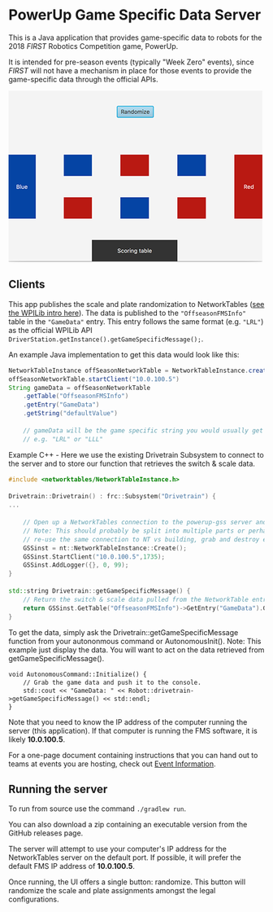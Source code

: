 # PowerUp Game Specific Data Server

This is a Java application that provides game-specific data to robots for the 2018 *FIRST* Robotics Competition game, PowerUp.

It is intended for pre-season events (typically "Week Zero" events), since *FIRST* will not have a mechanism in place
for those events to provide the game-specific data through the official APIs.

![Screenshot](web-resources/screenshot.png?raw=true)

## Clients

This app publishes the scale and plate randomization to NetworkTables ([see the WPILib intro here](http://wpilib.screenstepslive.com/s/currentCS/m/75361/l/843361-what-is-networktables)).
The data is published to the `"OffseasonFMSInfo"` table in the `"GameData"` entry.
This entry follows the same format (e.g. `"LRL"`) as the official WPILib API `DriverStation.getInstance().getGameSpecificMessage();`.

An example Java implementation to get this data would look like this:

```Java
NetworkTableInstance offSeasonNetworkTable = NetworkTableInstance.create()
offSeasonNetworkTable.startClient("10.0.100.5")
String gameData = offSeasonNetworkTable
    .getTable("OffseasonFMSInfo")
    .getEntry("GameData")
    .getString("defaultValue")
    
    // gameData will be the game specific string you would usually get from the driver station,
    // e.g. "LRL" or "LLL"
```

Example C++ - Here we use the existing Drivetrain Subsystem to connect to the server and to store our function that retrieves the switch & scale data.

```C++
#include <networktables/NetworkTableInstance.h>

Drivetrain::Drivetrain() : frc::Subsystem("Drivetrain") {
...

	// Open up a NetworkTables connection to the powerup-gss server and grab the game data.
	// Note: This should probably be split into multiple parts or perhaps into it's own subsystem so we
	// re-use the same connection to NT vs building, grab and destroy every time.
	GSSinst = nt::NetworkTableInstance::Create();
	GSSinst.StartClient("10.0.100.5",1735);
	GSSinst.AddLogger({}, 0, 99);
}

std::string Drivetrain::getGameSpecificMessage() {
	// Return the switch & scale data pulled from the NetworkTable entry.
	return GSSinst.GetTable("OffseasonFMSInfo")->GetEntry("GameData").GetString("defaultValue");
}
```

To get the data, simply ask the Drivetrain::getGameSpecificMessage function from your autononmous command or AutonomousInit(). Note: This example just display the data. You will want to act on the data retrieved from getGameSpecificMessage().

```
void AutonomousCommand::Initialize() {
	// Grab the game data and push it to the console.
	std::cout << "GameData: " << Robot::drivetrain->getGameSpecificMessage() << std::endl;
}
```


Note that you need to know the IP address of the computer running the server (this application).
If that computer is running the FMS software, it is likely **10.0.100.5**.

For a one-page document containing instructions that you can hand out to teams at events you are hosting, 
check out [Event Information](Event%20Information.md).

## Running the server

To run from source use the command `./gradlew run`.

You can also download a zip containing an executable version from the GitHub releases page.

The server will attempt to use your computer's IP address for the NetworkTables server on the default port.
If possible, it will prefer the default FMS IP address of **10.0.100.5**.

Once running, the UI offers a single button: randomize. This button will randomize the scale and plate assignments amongst
the legal configurations.
